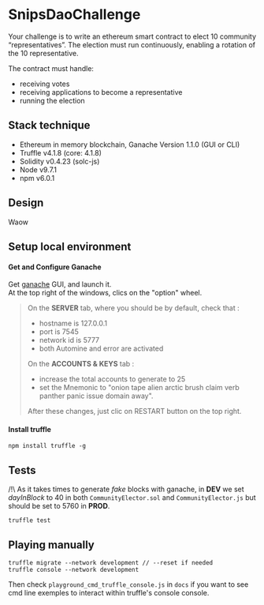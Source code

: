 # SnipsDaoChallenge

Your challenge is to write an ethereum smart contract to elect 10 community “representatives”. The election must run continuously, enabling a rotation of the 10 representative.

The contract must handle:

- receiving votes
- receiving applications to become a representative
- running the election

## Stack technique

- Ethereum in memory blockchain, Ganache Version 1.1.0 (GUI or CLI)
- Truffle v4.1.8 (core: 4.1.8)
- Solidity v0.4.23 (solc-js)
- Node v9.7.1
- npm v6.0.1

## Design

Waow

## Setup local environment

#### Get and Configure Ganache

Get [ganache](http://truffleframework.com/ganache/) GUI, and launch it.<br>
At the top right of the windows, clics on the "option" wheel.<br>

> On the **SERVER** tab, where you should be by default, check that :
> - hostname is 127.0.0.1
> - port is 7545
> - network id is 5777
> - both Automine and error are activated
>
> On the **ACCOUNTS & KEYS** tab :
> - increase the total accounts to generate to 25
> - set the Mnemonic to "onion tape alien arctic brush claim verb panther panic issue domain away".
>
> After these changes, just clic on RESTART button on the top right.

#### Install truffle

```
npm install truffle -g
```

## Tests

/!\ As it takes times to generate *fake* blocks with ganache, in **DEV** we set *dayInBlock* to 40 in both `CommunityElector.sol` and `CommunityElector.js` but should be set to 5760 in **PROD**.

```
truffle test
```

## Playing manually

```
truffle migrate --network development // --reset if needed
truffle console --network development
```

Then check `playground_cmd_truffle_console.js` in `docs` if you want to see cmd line exemples to interact within truffle's console console.